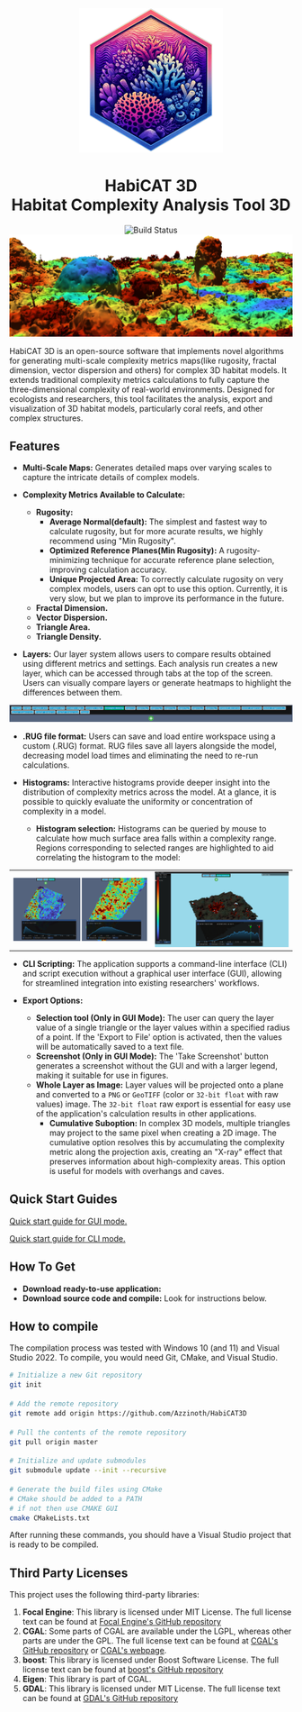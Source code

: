 <div align="center">
	<img src="https://github.com/Azzinoth/HabiCAT3D/blob/media/HabiCAT3D_Logo.png" width=256 />
	<h1> HabiCAT 3D <br>Habitat Complexity Analysis Tool 3D </h1>
	<img src="https://github.com/Azzinoth/HabiCAT3D/actions/workflows/Build.yml/badge.svg" alt="Build Status">
	<img src="https://github.com/Azzinoth/HabiCAT3D/blob/media/Coral_With_Rugosity.png"/>
</div>

HabiCAT 3D is an open-source software that implements novel algorithms for generating multi-scale complexity metrics maps(like rugosity, fractal dimension, vector dispersion and others) for complex 3D habitat models.
It extends traditional complexity metrics calculations to fully capture the three-dimensional complexity of real-world environments.
Designed for ecologists and researchers, this tool facilitates the analysis, export and visualization of 3D habitat models, particularly coral reefs, and other complex structures.

## Features
- **Multi-Scale Maps:** Generates detailed maps over varying scales to capture the intricate details of complex models.
- **Complexity Metrics Available to Calculate:**
	- **Rugosity:**
		- **Average Normal(default):** The simplest and fastest way to calculate rugosity, but for more acurate results, we highly recommend using "Min Rugosity".
		- **Optimized Reference Planes(Min Rugosity):** A rugosity-minimizing technique for accurate reference plane selection, improving calculation accuracy.
		- **Unique Projected Area:** To correctly calculate rugosity on very complex models, users can opt to use this option. Currently, it is very slow, but we plan to improve its performance in the future.
	- **Fractal Dimension.**
	- **Vector Dispersion.**
	- **Triangle Area.**
	- **Triangle Density.**
	
- **Layers:** Our layer system allows users to compare results obtained using different metrics and settings. Each analysis run creates a new layer, which can be accessed through tabs at the top of the screen. Users can visually compare layers or generate heatmaps to highlight the differences between them.

![](https://github.com/Azzinoth/HabiCAT3D/blob/media/Layer_Tabs.png)

- **.RUG file format:** Users can save and load entire workspace using a custom (.RUG) format. RUG files save all layers alongside the model, decreasing model load times and eliminating the need to re-run calculations.

- **Histograms:** Interactive histograms provide deeper insight into the distribution of complexity metrics across the model. At a glance, it is possible to quickly evaluate the uniformity or concentration of complexity in a model.
	- **Histogram selection:** Histograms can be queried by mouse to calculate how much surface area falls within a complexity range. Regions corresponding to selected ranges are highlighted to aid correlating the histogram to the model:
<div align="center">
  <table>
    <tr>
      <td><img src="https://github.com/Azzinoth/HabiCAT3D/blob/media/Histograms.png" width=512></td>
      <td><img src="https://github.com/Azzinoth/HabiCAT3D/blob/media/Histogram_Selection.png" width=512></td>
    </tr>
  </table>
</div>

- **CLI Scripting:** The application supports a command-line interface (CLI) and script execution without a graphical user interface (GUI), allowing for streamlined integration into existing researchers' workflows.

- **Export Options:**
	- **Selection tool (Only in GUI Mode):** The user can query the layer value of a single triangle or the layer values within a specified radius of a point. If the 'Export to File' option is activated, then the values will be automatically saved to a text file.
	- **Screenshot (Only in GUI Mode):** The 'Take Screenshot' button generates a screenshot without the GUI and with a larger legend, making it suitable for use in figures.
	- **Whole Layer as Image:** Layer values will be projected onto a plane and converted to a `PNG` or `GeoTIFF` (color or `32-bit float` with raw values) image. The `32-bit float` raw export is essential for easy use of the application's calculation results in other applications.
		- **Cumulative Suboption:** In complex 3D models, multiple triangles may project to the same pixel when creating a 2D image. The cumulative option resolves this by accumulating the complexity metric along the projection axis, creating an "X-ray" effect that preserves information about high-complexity areas. This option is useful for models with overhangs and caves.
## Quick Start Guides

[Quick start guide for GUI mode.](https://github.com/Azzinoth/HabiCAT3D/tree/media/Quick%20Start%20Guide/Quick%20start%20guide(GUI).md)

[Quick start guide for CLI mode.](https://github.com/Azzinoth/HabiCAT3D/tree/media/Quick%20Start%20Guide/Quick%20start%20guide(CLI).md)

## How To Get
- **Download ready-to-use application:**
- **Download source code and compile:** Look for instructions below.

## How to compile
The compilation process was tested with Windows 10 (and 11) and Visual Studio 2022. To compile, you would need Git, CMake, and Visual Studio.
```bash
# Initialize a new Git repository
git init

# Add the remote repository
git remote add origin https://github.com/Azzinoth/HabiCAT3D

# Pull the contents of the remote repository
git pull origin master

# Initialize and update submodules
git submodule update --init --recursive

# Generate the build files using CMake
# CMake should be added to a PATH
# if not then use CMAKE GUI
cmake CMakeLists.txt
```
After running these commands, you should have a Visual Studio project that is ready to be compiled.

## Third Party Licenses

This project uses the following third-party libraries:

1) **Focal Engine**: This library is licensed under MIT License. The full license text can be found at [Focal Engine's GitHub repository](https://github.com/Azzinoth/FocalEngine/blob/master/LICENSE.md)
2) **CGAL**: Some parts of CGAL are available under the LGPL, whereas other parts are under the GPL. The full license text can be found at [CGAL's GitHub repository](https://github.com/CGAL/cgal/blob/master/Installation/LICENSE) or [CGAL's webpage](https://www.cgal.org/license.html).
3) **boost**: This library is licensed under Boost Software License. The full license text can be found at [boost's GitHub repository](https://github.com/boostorg/boost/blob/master/LICENSE_1_0.txt)
4) **Eigen**: This library is part of CGAL.
5) **GDAL**: This library is licensed under MIT License. The full license text can be found at [GDAL's GitHub repository](https://github.com/OSGeo/gdal?tab=License-1-ov-file#readme)

